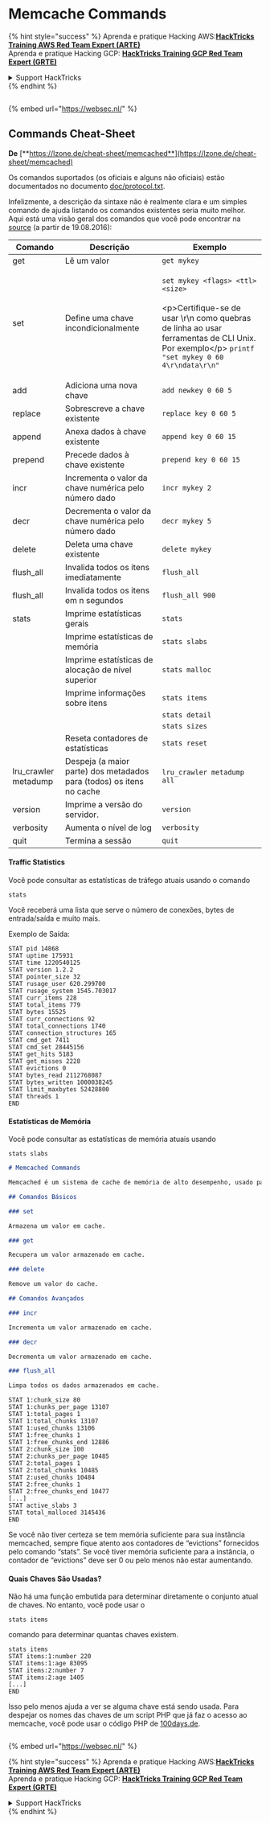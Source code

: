 # Memcache Commands

{% hint style="success" %}
Aprenda e pratique Hacking AWS:<img src="/.gitbook/assets/arte.png" alt="" data-size="line">[**HackTricks Training AWS Red Team Expert (ARTE)**](https://training.hacktricks.xyz/courses/arte)<img src="/.gitbook/assets/arte.png" alt="" data-size="line">\
Aprenda e pratique Hacking GCP: <img src="/.gitbook/assets/grte.png" alt="" data-size="line">[**HackTricks Training GCP Red Team Expert (GRTE)**<img src="/.gitbook/assets/grte.png" alt="" data-size="line">](https://training.hacktricks.xyz/courses/grte)

<details>

<summary>Support HackTricks</summary>

* Confira os [**planos de assinatura**](https://github.com/sponsors/carlospolop)!
* **Junte-se ao** 💬 [**grupo do Discord**](https://discord.gg/hRep4RUj7f) ou ao [**grupo do telegram**](https://t.me/peass) ou **siga**-nos no **Twitter** 🐦 [**@hacktricks\_live**](https://twitter.com/hacktricks\_live)**.**
* **Compartilhe truques de hacking enviando PRs para o** [**HackTricks**](https://github.com/carlospolop/hacktricks) e [**HackTricks Cloud**](https://github.com/carlospolop/hacktricks-cloud) repositórios do github.

</details>
{% endhint %}

<figure><img src="https://pentest.eu/RENDER_WebSec_10fps_21sec_9MB_29042024.gif" alt=""><figcaption></figcaption></figure>

{% embed url="https://websec.nl/" %}


## Commands Cheat-Sheet

**De** [**https://lzone.de/cheat-sheet/memcached**](https://lzone.de/cheat-sheet/memcached)

Os comandos suportados (os oficiais e alguns não oficiais) estão documentados no documento [doc/protocol.txt](https://github.com/memcached/memcached/blob/master/doc/protocol.txt).

Infelizmente, a descrição da sintaxe não é realmente clara e um simples comando de ajuda listando os comandos existentes seria muito melhor. Aqui está uma visão geral dos comandos que você pode encontrar na [source](https://github.com/memcached/memcached) (a partir de 19.08.2016):

| Comando               | Descrição                                                     | Exemplo                                                                                                                                                                                                                                     |
| --------------------- | ------------------------------------------------------------- | ------------------------------------------------------------------------------------------------------------------------------------------------------------------------------------------------------------------------------------------- |
| get                   | Lê um valor                                                  | `get mykey`                                                                                                                                                                                                                                 |
| set                   | Define uma chave incondicionalmente                          | <p><code>set mykey &#x3C;flags> &#x3C;ttl> &#x3C;size></code><br><br>&#x3C;p>Certifique-se de usar \r\n como quebras de linha ao usar ferramentas de CLI Unix. Por exemplo&#x3C;/p> <code>printf "set mykey 0 60 4\r\ndata\r\n" | nc localhost 11211</code></p> |
| add                   | Adiciona uma nova chave                                       | `add newkey 0 60 5`                                                                                                                                                                                                                         |
| replace               | Sobrescreve a chave existente                                 | `replace key 0 60 5`                                                                                                                                                                                                                        |
| append                | Anexa dados à chave existente                                 | `append key 0 60 15`                                                                                                                                                                                                                        |
| prepend               | Precede dados à chave existente                               | `prepend key 0 60 15`                                                                                                                                                                                                                       |
| incr                  | Incrementa o valor da chave numérica pelo número dado        | `incr mykey 2`                                                                                                                                                                                                                              |
| decr                  | Decrementa o valor da chave numérica pelo número dado        | `decr mykey 5`                                                                                                                                                                                                                              |
| delete                | Deleta uma chave existente                                    | `delete mykey`                                                                                                                                                                                                                              |
| flush\_all            | Invalida todos os itens imediatamente                         | `flush_all`                                                                                                                                                                                                                                 |
| flush\_all            | Invalida todos os itens em n segundos                        | `flush_all 900`                                                                                                                                                                                                                             |
| stats                 | Imprime estatísticas gerais                                   | `stats`                                                                                                                                                                                                                                     |
|                       | Imprime estatísticas de memória                               | `stats slabs`                                                                                                                                                                                                                               |
|                       | Imprime estatísticas de alocação de nível superior           | `stats malloc`                                                                                                                                                                                                                              |
|                       | Imprime informações sobre itens                                | `stats items`                                                                                                                                                                                                                               |
|                       |                                                               | `stats detail`                                                                                                                                                                                                                              |
|                       |                                                               | `stats sizes`                                                                                                                                                                                                                               |
|                       | Reseta contadores de estatísticas                             | `stats reset`                                                                                                                                                                                                                               |
| lru\_crawler metadump | Despeja (a maior parte) dos metadados para (todos) os itens no cache | `lru_crawler metadump all`                                                                                                                                                                                                                  |
| version               | Imprime a versão do servidor.                                 | `version`                                                                                                                                                                                                                                   |
| verbosity             | Aumenta o nível de log                                        | `verbosity`                                                                                                                                                                                                                                 |
| quit                  | Termina a sessão                                             | `quit`                                                                                                                                                                                                                                      |

#### Traffic Statistics <a href="#traffic-statistics" id="traffic-statistics"></a>

Você pode consultar as estatísticas de tráfego atuais usando o comando
```
stats
```
Você receberá uma lista que serve o número de conexões, bytes de entrada/saída e muito mais.

Exemplo de Saída:
```
STAT pid 14868
STAT uptime 175931
STAT time 1220540125
STAT version 1.2.2
STAT pointer_size 32
STAT rusage_user 620.299700
STAT rusage_system 1545.703017
STAT curr_items 228
STAT total_items 779
STAT bytes 15525
STAT curr_connections 92
STAT total_connections 1740
STAT connection_structures 165
STAT cmd_get 7411
STAT cmd_set 28445156
STAT get_hits 5183
STAT get_misses 2228
STAT evictions 0
STAT bytes_read 2112768087
STAT bytes_written 1000038245
STAT limit_maxbytes 52428800
STAT threads 1
END
```
#### Estatísticas de Memória <a href="#memory-statistics" id="memory-statistics"></a>

Você pode consultar as estatísticas de memória atuais usando
```
stats slabs
```
```markdown
# Memcached Commands

Memcached é um sistema de cache de memória de alto desempenho, usado para acelerar aplicativos web dinâmicos ao aliviar a carga de banco de dados.

## Comandos Básicos

### set

Armazena um valor em cache.

### get

Recupera um valor armazenado em cache.

### delete

Remove um valor do cache.

## Comandos Avançados

### incr

Incrementa um valor armazenado em cache.

### decr

Decrementa um valor armazenado em cache.

### flush_all

Limpa todos os dados armazenados em cache.
```
```
STAT 1:chunk_size 80
STAT 1:chunks_per_page 13107
STAT 1:total_pages 1
STAT 1:total_chunks 13107
STAT 1:used_chunks 13106
STAT 1:free_chunks 1
STAT 1:free_chunks_end 12886
STAT 2:chunk_size 100
STAT 2:chunks_per_page 10485
STAT 2:total_pages 1
STAT 2:total_chunks 10485
STAT 2:used_chunks 10484
STAT 2:free_chunks 1
STAT 2:free_chunks_end 10477
[...]
STAT active_slabs 3
STAT total_malloced 3145436
END
```
Se você não tiver certeza se tem memória suficiente para sua instância memcached, sempre fique atento aos contadores de “evictions” fornecidos pelo comando “stats”. Se você tiver memória suficiente para a instância, o contador de “evictions” deve ser 0 ou pelo menos não estar aumentando.

#### Quais Chaves São Usadas? <a href="#which-keys-are-used" id="which-keys-are-used"></a>

Não há uma função embutida para determinar diretamente o conjunto atual de chaves. No entanto, você pode usar o
```
stats items
```
comando para determinar quantas chaves existem.
```
stats items
STAT items:1:number 220
STAT items:1:age 83095
STAT items:2:number 7
STAT items:2:age 1405
[...]
END
```
Isso pelo menos ajuda a ver se alguma chave está sendo usada. Para despejar os nomes das chaves de um script PHP que já faz o acesso ao memcache, você pode usar o código PHP de [100days.de](http://100days.de/serendipity/archives/55-Dumping-MemcacheD-Content-Keys-with-PHP.html).

<figure><img src="https://pentest.eu/RENDER_WebSec_10fps_21sec_9MB_29042024.gif" alt=""><figcaption></figcaption></figure>

{% embed url="https://websec.nl/" %}

{% hint style="success" %}
Aprenda e pratique Hacking AWS:<img src="/.gitbook/assets/arte.png" alt="" data-size="line">[**HackTricks Training AWS Red Team Expert (ARTE)**](https://training.hacktricks.xyz/courses/arte)<img src="/.gitbook/assets/arte.png" alt="" data-size="line">\
Aprenda e pratique Hacking GCP: <img src="/.gitbook/assets/grte.png" alt="" data-size="line">[**HackTricks Training GCP Red Team Expert (GRTE)**<img src="/.gitbook/assets/grte.png" alt="" data-size="line">](https://training.hacktricks.xyz/courses/grte)

<details>

<summary>Support HackTricks</summary>

* Confira os [**planos de assinatura**](https://github.com/sponsors/carlospolop)!
* **Junte-se ao** 💬 [**grupo do Discord**](https://discord.gg/hRep4RUj7f) ou ao [**grupo do telegram**](https://t.me/peass) ou **siga**-nos no **Twitter** 🐦 [**@hacktricks\_live**](https://twitter.com/hacktricks\_live)**.**
* **Compartilhe truques de hacking enviando PRs para os repositórios do** [**HackTricks**](https://github.com/carlospolop/hacktricks) e [**HackTricks Cloud**](https://github.com/carlospolop/hacktricks-cloud).

</details>
{% endhint %}
